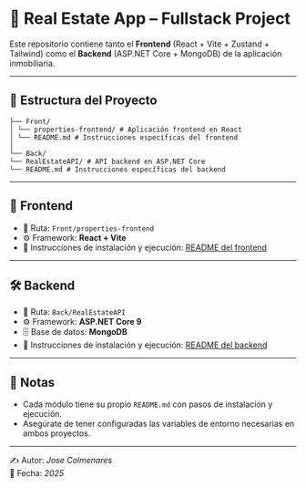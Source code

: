 # 🏡 Real Estate App – Fullstack Project

Este repositorio contiene tanto el **Frontend** (React + Vite + Zustand + Tailwind) como el **Backend** (ASP.NET Core + MongoDB) de la aplicación inmobiliaria.

---

## 📂 Estructura del Proyecto
```
├── Front/
│ └── properties-frontend/ # Aplicación frontend en React
│ └── README.md # Instrucciones específicas del frontend
│
└── Back/
└── RealEstateAPI/ # API backend en ASP.NET Core
└── README.md # Instrucciones específicas del backend
```

---

## 🚀 Frontend

- 📍 Ruta: `Front/properties-frontend`
- ⚙️ Framework: **React + Vite**
- 📄 Instrucciones de instalación y ejecución: [README del frontend](Front/properties-frontend/README.md)

---

## 🛠 Backend

- 📍 Ruta: `Back/RealEstateAPI`
- ⚙️ Framework: **ASP.NET Core 9**
- 🗄 Base de datos: **MongoDB**
- 📄 Instrucciones de instalación y ejecución: [README del backend](Back/RealEstateAPI/README.md)

---

## 🔖 Notas

- Cada módulo tiene su propio `README.md` con pasos de instalación y ejecución.
- Asegúrate de tener configuradas las variables de entorno necesarias en ambos proyectos.

---

✍️ Autor: *Jose Colmenares*  
📅 Fecha: *2025*
